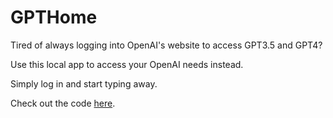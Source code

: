 # GPTHome

Tired of always logging into OpenAI's website to access GPT3.5 and GPT4?

Use this local app to access your OpenAI needs instead.

Simply log in and start typing away.

Check out the code [here](https://github.com/rohan-jagtap04/GPTHome).
